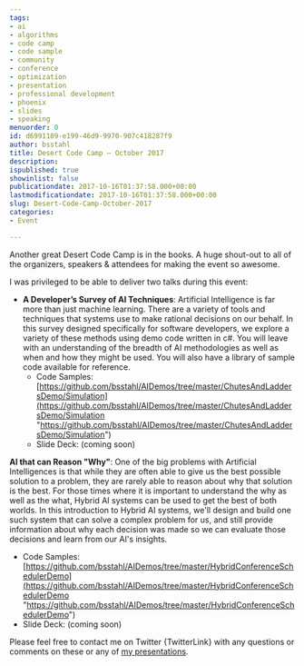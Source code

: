 ```yaml
---
tags:
- ai
- algorithms
- code camp
- code sample
- community
- conference
- optimization
- presentation
- professional development
- phoenix
- slides
- speaking
menuorder: 0
id: d6991189-e199-46d9-9970-907c418287f9
author: bsstahl
title: Desert Code Camp – October 2017
description: 
ispublished: true
showinlist: false
publicationdate: 2017-10-16T01:37:58.000+00:00
lastmodificationdate: 2017-10-16T01:37:58.000+00:00
slug: Desert-Code-Camp-October-2017
categories:
- Event

---
```

Another great Desert Code Camp is in the books. A huge shout-out to all of the organizers, speakers & attendees for making the event so awesome.

I was privileged to be able to deliver two talks during this event:

* **A Developer’s Survey of AI Techniques**: Artificial Intelligence is far more than just machine learning. There are a variety of tools and techniques that systems use to make rational decisions on our behalf. In this survey designed specifically for software developers, we explore a variety of these methods using demo code written in c#. You will leave with an understanding of the breadth of AI methodologies as well as when and how they might be used. You will also have a library of sample code available for reference.
  * Code Samples: [https://github.com/bsstahl/AIDemos/tree/master/ChutesAndLaddersDemo/Simulation](https://github.com/bsstahl/AIDemos/tree/master/ChutesAndLaddersDemo/Simulation "https://github.com/bsstahl/AIDemos/tree/master/ChutesAndLaddersDemo/Simulation")
  * Slide Deck: (coming soon)

**AI that can Reason "Why"**: One of the big problems with Artificial Intelligences is that while they are often able to give us the best possible solution to a problem, they are rarely able to reason about why that solution is the best. For those times where it is important to understand the why as well as the what, Hybrid AI systems can be used to get the best of both worlds. In this introduction to Hybrid AI systems, we'll design and build one such system that can solve a complex problem for us, and still provide information about why each decision was made so we can evaluate those decisions and learn from our AI's insights.

* Code Samples: [https://github.com/bsstahl/AIDemos/tree/master/HybridConferenceSchedulerDemo](https://github.com/bsstahl/AIDemos/tree/master/HybridConferenceSchedulerDemo "https://github.com/bsstahl/AIDemos/tree/master/HybridConferenceSchedulerDemo")
* Slide Deck: (coming soon)

Please feel free to contact me on Twitter {TwitterLink} with any questions or comments on these or any of [my presentations]({PathToRoot}/Pages/Speaking-Engagements.html).